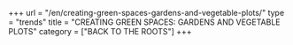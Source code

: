 
+++
url = "/en/creating-green-spaces-gardens-and-vegetable-plots/"
type = "trends"
title = "CREATING GREEN SPACES: GARDENS AND VEGETABLE PLOTS"
category = ["BACK TO THE ROOTS"]
+++